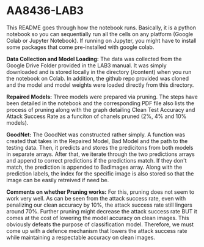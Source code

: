 # AA8436-LAB3

This README goes through how the notebook runs. Basically, it is a python notebook so you can sequentially run all the cells on any platform (Google Colab or Jupyter Notebook). If running on Jupyter, you might have to install some packages that come pre-installed with google colab.

**Data Collection and Model Loading:**
The data was collected from the Google Drive Folder provided in the LAB3 manual. It was simply downloaded and is stored locally in the directory (/content) when you run the notebook on Colab. In addition, the github repo provided was cloned and the model and model weights were loaded directly from this directory. 

**Repaired Models:**
Three models were prepared via pruning. The steps have been detailed in the notebook and the corresponding PDF file also lists the process of pruning along with the graph detailing Clean Test Accuracy and Attack Success Rate as a funciton of chanels pruned (2%, 4% and 10% models).

**GoodNet:**
The GoodNet was constructed rather simply. A function was created that takes in the Repaired Model, Bad Model and the path to the testing data. Then, it predicts and stores the predicitons from both models in separate arrays. After that, we iterate through the two predictions arrays and append to correct predictions if the predictions match. If they don't match, the prediction is appended to BadImages array. Along with the prediction labels, the index for the specific image is also stored so that the image can be easily retreived if need be.

**Comments on whether Pruning works:**
For this, pruning does not seem to work very well. As can be seen from the attack success rate, even with penalizing our clean accuracy by 10%, the attack success rate still lingers around 70%. Further pruning might decrease the attack success rate BUT it comes at the cost of lowering the model accuracy on clean images. This obviously defeats the purpose of classification model. Therefore, we must come up with a defence mechanism that lowers the attack success rate while maintaining a respectable accuracy on clean images.

